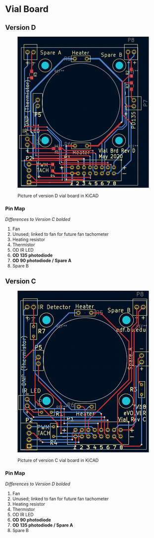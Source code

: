 # Vial Board

## Version D

<figure><img src="../../.gitbook/assets/image (1) (1).png" alt=""><figcaption><p>Picture of version D vial board in KiCAD</p></figcaption></figure>

### Pin Map

_Differences to Version C bolded_

1. Fan
2. Unused; linked to fan for future fan tachometer
3. Heating resistor
4. Thermistor
5. OD IR LED
6. **OD 135 photodiode**
7. **OD 90 photodiode / Spare A**
8. Spare B

## Version C

<figure><img src="../../.gitbook/assets/image (1).png" alt=""><figcaption><p>Picture of version C vial board in KiCAD</p></figcaption></figure>

### Pin Map

_Differences to Version D bolded_

1. Fan
2. Unused; linked to fan for future fan tachometer
3. Heating resistor
4. Thermistor
5. OD IR LED
6. **OD 90 photodiode**
7. **OD 135 photodiode / Spare A**
8. Spare B
